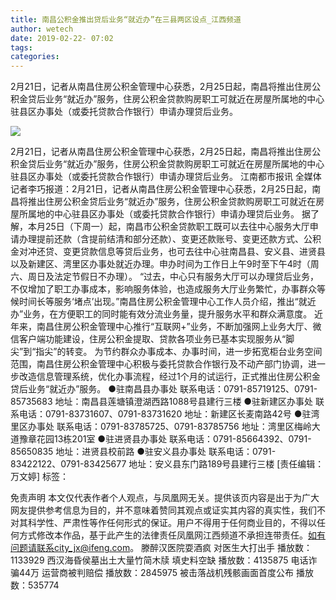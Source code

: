 ```yaml
---
title: 南昌公积金推出贷后业务“就近办”在三县两区设点_江西频道
author: wetech
date: 2019-02-22- 07:02
tags: 
categories: 
---
```

2月21日，记者从南昌住房公积金管理中心获悉，2月25日起，南昌将推出住房公积金贷后业务“就近办”服务，住房公积金贷款购房职工可就近在房屋所属地的中心驻县区办事处（或委托贷款合作银行）申请办理贷后业务。
<!-- more -->
                
<img align="center" border="0" src="http://p2.ifengimg.com/a/2016/0810/204c433878d5cf9size1_w16_h16.png" />
                
                
            
2月21日，记者从南昌住房公积金管理中心获悉，2月25日起，南昌将推出住房公积金贷后业务“就近办”服务，住房公积金贷款购房职工可就近在房屋所属地的中心驻县区办事处（或委托贷款合作银行）申请办理贷后业务。
江南都市报讯 全媒体记者李巧报道：2月21日，记者从南昌住房公积金管理中心获悉，2月25日起，南昌将推出住房公积金贷后业务“就近办”服务，住房公积金贷款购房职工可就近在房屋所属地的中心驻县区办事处（或委托贷款合作银行）申请办理贷后业务。
据了解，本月25日（下周一）起，南昌市公积金贷款职工既可以去往中心服务大厅申请办理提前还款（含提前结清和部分还款）、变更还款账号、变更还款方式、公积金对冲还贷、变更贷款信息等贷后业务，也可去往中心驻南昌县、安义县、进贤县以及新建区、湾里区办事处就近办理。申办时间为工作日上午9时至下午4时（周六、周日及法定节假日不办理）。
“过去，中心只有服务大厅可以办理贷后业务，不仅增加了职工办事成本，影响服务体验，也造成服务大厅业务繁忙，办事群众等候时间长等服务‘堵点’出现。”南昌住房公积金管理中心工作人员介绍，推出“就近办”业务，在方便职工的同时能有效分流业务量，提升服务水平和群众满意度。
近年来，南昌住房公积金管理中心推行“互联网+”业务，不断加强网上业务大厅、微信客户端功能建设，住房公积金提取、贷款各项业务已基本实现服务从“脚尖”到“指尖”的转变。
为节约群众办事成本、办事时间，进一步拓宽柜台业务空间范围，南昌住房公积金管理中心积极与委托贷款合作银行及不动产部门协调，进一步改造信息管理系统，优化办事流程，经过1个月的试运行，正式推出住房公积金贷后业务“就近办”服务。
●驻南昌县办事处
联系电话：0791-85719125、0791-85735683
地址：南昌县莲塘镇澄湖西路1088号县建行三楼
●驻新建区办事处
联系电话：0791-83731607、0791-83731620
地址：新建区长麦南路42号
●驻湾里区办事处
联系电话：0791-83785725、0791-83785756
地址：湾里区梅岭大道豫章花园13栋201室
●驻进贤县办事处
联系电话：0791-85664392、0791-85650835
地址：进贤县校前路
●驻安义县办事处
联系电话：0791-83422122、0791-83425677
地址：安义县东门路189号县建行三楼
[责任编辑：万文婷]
标签：
             
免责声明
本文仅代表作者个人观点，与凤凰网无关。提供该页内容是出于为广大网友提供参考信息为目的，并不意味着赞同其观点或证实其内容的真实性，我们不对其科学性、严肃性等作任何形式的保证。用户不得用于任何商业目的，不得以任何方式修改本作品，基于此产生的法律责任凤凰网江西频道不承担连带责任。如有问题请联系city_jx@ifeng.com。
滕醉汉医院耍酒疯 对医生大打出手
播放数：1133929
西汉海昏侯墓出土大量竹简木牍 填史料空缺
播放数：4135875
电话诈骗44万 运营商被判赔偿
播放数：2845975
被击落战机残骸画面首度公布
播放数：535774
